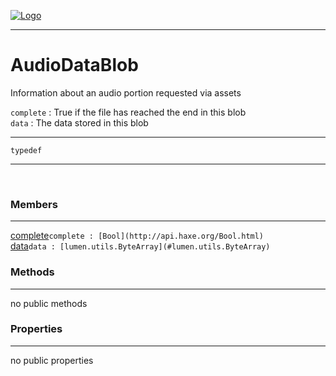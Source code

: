 
[![Logo](../../../images/logo.png)](../../../api/index.html)

---



<h1>AudioDataBlob</h1>

Information about an audio portion requested via assets

`complete` : True if the file has reached the end in this blob   
`data` : The data stored in this blob

---

`typedef`
<span class="meta">

</span>


---

&nbsp;
&nbsp;

<h3>Members</h3> <hr/><span class="member apipage">
            <a name="complete"><a class="lift" href="#complete">complete</a></a><code class="signature apipage">complete : [Bool](http://api.haxe.org/Bool.html)</code><br/></span>
        <span class="small_desc_flat"></span><span class="member apipage">
            <a name="data"><a class="lift" href="#data">data</a></a><code class="signature apipage">data : [lumen.utils.ByteArray](#lumen.utils.ByteArray)</code><br/></span>
        <span class="small_desc_flat"></span>

<h3>Methods</h3> <hr/>no public methods

<h3>Properties</h3> <hr/>no public properties

&nbsp;
&nbsp;
&nbsp;